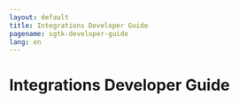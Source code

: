 ```yaml
---
layout: default
title: Integrations Developer Guide
pagename: sgtk-developer-guide
lang: en
---
```


# Integrations Developer Guide
